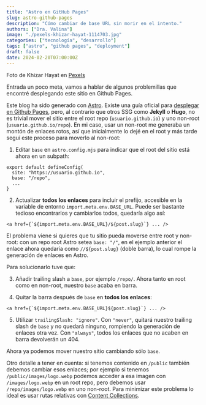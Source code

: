 ```yaml
---
title: "Astro en GitHub Pages"
slug: astro-github-pages
description: "Cómo cambiar de base URL sin morir en el intento."
authors: ["Dra. Valina"]
image: "./pexels-khizar-hayat-1114703.jpg"
categories: ["tecnología", "desarrollo"]
tags: ["astro", "github pages", "deployment"]
draft: false
date: 2024-02-20T07:00:00Z
---
```


<span class="attribution">Foto de Khizar Hayat en [Pexels](https://www.pexels.com/photo/gray-keypad-1114703/)</span>

Entrada un poco meta, vamos a hablar de algunos problemillas que encontré desplegando este sitio en Github Pages.

Este blog ha sido generado con [Astro](https://astro.build/). Existe una guía oficial para [desplegar en Github Pages](https://docs.astro.build/en/guides/deploy/github/), pero, al contrario que otros SSG como **Jekyll** o **Hugo**, no es trivial mover el sitio entre el root repo (`usuario.github.io`) y uno non-root (`usuario.github.io/repo`). En mi caso, usar un non-root me generaba un montón de enlaces rotos, así que inicialmente lo dejé en el root y más tarde seguí este proceso para moverlo al non-root:

1. Editar `base` en `astro.config.mjs` para indicar que el root del sitio está ahora en un subpath:

```
export default defineConfig(
  site: "https://usuario.github.io",
  base: "/repo",
  ...
}
```

2. Actualizar **todos los enlaces** para incluir el prefijo, accesible en la variable de entorno `import.meta.env.BASE_URL`. Puede ser bastante tedioso encontrarlos y cambiarlos todos, quedaría algo así:
```
<a href={`${import.meta.env.BASE_URL}/${post.slug}`} ... />
```

El problema viene si quieres que tu sitio pueda moverse entre root y non-root: con un repo root Astro setea `base: "/"`, en el ejemplo anterior el enlace ahora quedaría como `//${post.slug}` (doble barra), lo cual rompe la generación de enlaces en Astro.

Para solucionarlo tuve que:

3. Añadir trailing slash a `base`, por ejemplo `/repo/`. Ahora tanto en root como en non-root, nuestro `base` acaba en barra.

4. Quitar la barra después de `base` en **todos los enlaces**:
```
<a href={`${import.meta.env.BASE_URL}${post.slug}`} ... />
```

5. Utilizar `trailingSlash: "ignore"`. Con `"never"`, quitará nuestro trailing slash de `base` y no quedará ninguno, rompiendo la generación de enlaces otra vez. Con `"always"`, todos los enlaces que no acaben en barra devolverán un 404.


Ahora ya podemos mover nuestro sitio cambiando sólo `base`.

Otro detalle a tener en cuenta: si tenemos contenido en `/public` también debemos cambiar esos enlaces; por ejemplo si tenemos `/public/images/logo.webp` podemos acceder a esa imagen con `/images/logo.webp` en un root repo, pero debemos usar `/repo/images/logo.webp` en uno non-root. Para minimizar este problema lo ideal es usar rutas relativas con [Content Collections](https://docs.astro.build/en/guides/images/#images-in-content-collections).
